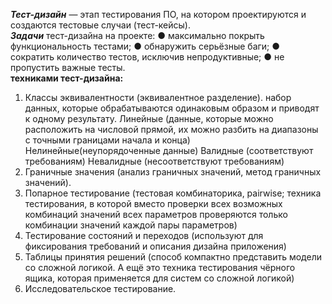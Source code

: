 ***Тест-дизайн*** — этап тестирования ПО, на котором проектируются и создаются
тестовые случаи (тест-кейсы).  
***Задачи*** тест-дизайна на проекте:
● максимально покрыть функциональность тестами;
● обнаружить серьёзные баги;
● сократить количество тестов, исключив непродуктивные;
● не пропустить важные тесты.  
**техниками тест-дизайна:**
1. Классы эквивалентности (эквивалентное разделение). набор данных, которые обрабатываются одинаковым
образом и приводят к одному результату.
Линейные (данные, которые можно расположить на числовой
прямой, их можно разбить на диапазоны с точными границами начала и конца)
Нелинейные(неупорядоченные данные)
Валидные (соответствуют требованиям)
Невалидные (несоответствуют требованиям)
2. Граничные значения (анализ граничных значений, метод граничных
значений).
3. Попарное тестирование (тестовая комбинаторика, pairwise; техника тестирования, в которой вместо проверки всех
возможных комбинаций значений всех параметров проверяются только
комбинации значений каждой пары параметров)
4. Тестирование состояний и переходов (используют для фиксирования требований и описания дизайна приложения)
5. Таблицы принятия решений (способ компактно представить
модели со сложной логикой. А ещё это техника тестирования чёрного ящика,
которая применяется для систем со сложной логикой)
6. Исследовательское тестирование.

